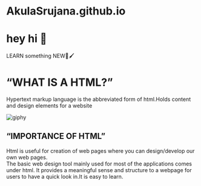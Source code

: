 # AkulaSrujana.github.io




# hey hi 👋 

LEARN something NEW📝🖌️ 
</head>
<body>
<h1> “WHAT IS A HTML?” </h1>
<p>  Hypertext markup language is the abbreviated form of html.Holds content and design elements for a website

 ![giphy](https://github.com/AkulaSrujana/Akula_Srujana.github.io/assets/130956272/ea12b922-1d37-46c0-9b5d-16991fd46ae6)

</p>
<h2> “IMPORTANCE OF HTML”</h2>
<p> Html is useful for creation of web pages where you can design/develop our own web pages.
<br>
The basic web design tool mainly used for most of the applications comes under html.
 It provides a meaningful sense and structure to a webpage for users to have a quick look in.It is easy to learn.
</p>
</body>
</html>
